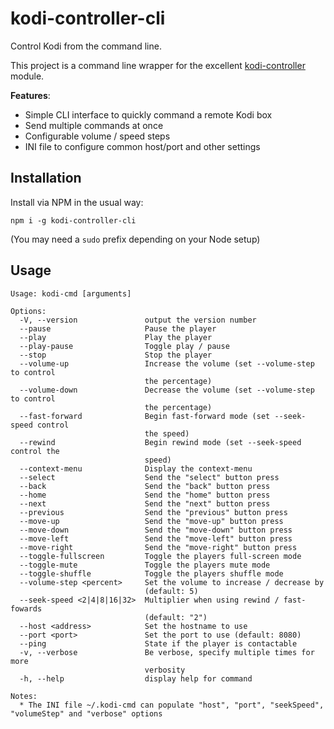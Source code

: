kodi-controller-cli
===================
Control Kodi from the command line.

This project is a command line wrapper for the excellent [kodi-controller](https://github.com/CMP2804M-Group3/kodi-controller) module.

**Features**:

* Simple CLI interface to quickly command a remote Kodi box
* Send multiple commands at once
* Configurable volume / speed steps
* INI file to configure common host/port and other settings


Installation
------------
Install via NPM in the usual way:

```
npm i -g kodi-controller-cli
```

(You may need a `sudo` prefix depending on your Node setup)


Usage
-----
```
Usage: kodi-cmd [arguments]

Options:
  -V, --version               output the version number
  --pause                     Pause the player
  --play                      Play the player
  --play-pause                Toggle play / pause
  --stop                      Stop the player
  --volume-up                 Increase the volume (set --volume-step to control
                              the percentage)
  --volume-down               Decrease the volume (set --volume-step to control
                              the percentage)
  --fast-forward              Begin fast-forward mode (set --seek-speed control
                              the speed)
  --rewind                    Begin rewind mode (set --seek-speed control the
                              speed)
  --context-menu              Display the context-menu
  --select                    Send the "select" button press
  --back                      Send the "back" button press
  --home                      Send the "home" button press
  --next                      Send the "next" button press
  --previous                  Send the "previous" button press
  --move-up                   Send the "move-up" button press
  --move-down                 Send the "move-down" button press
  --move-left                 Send the "move-left" button press
  --move-right                Send the "move-right" button press
  --toggle-fullscreen         Toggle the players full-screen mode
  --toggle-mute               Toggle the players mute mode
  --toggle-shuffle            Toggle the players shuffle mode
  --volume-step <percent>     Set the volume to increase / decrease by
                              (default: 5)
  --seek-speed <2|4|8|16|32>  Multiplier when using rewind / fast-fowards
                              (default: "2")
  --host <address>            Set the hostname to use
  --port <port>               Set the port to use (default: 8080)
  --ping                      State if the player is contactable
  -v, --verbose               Be verbose, specify multiple times for more
                              verbosity
  -h, --help                  display help for command

Notes:
  * The INI file ~/.kodi-cmd can populate "host", "port", "seekSpeed", "volumeStep" and "verbose" options
```
